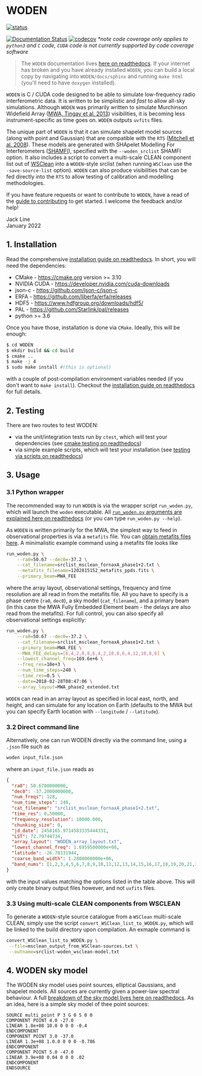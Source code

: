 # WODEN

[![status](https://joss.theoj.org/papers/bbc90ec4cd925ade93ed0781e571d247/status.svg)](https://joss.theoj.org/papers/bbc90ec4cd925ade93ed0781e571d247)

[![Documentation Status](https://readthedocs.org/projects/woden/badge/?version=latest)](https://woden.readthedocs.io/en/latest/?badge=latest) [![codecov](https://codecov.io/gh/JLBLine/WODEN/branch/joss_review/graph/badge.svg?token=Q3JFCI5GOC)](https://codecov.io/gh/JLBLine/WODEN) _*note code coverage only applies to `python3` and `C` code, `CUDA` code is not currently supported by code coverage software_

> The `WODEN` documentation lives [here on readthedocs](https://woden.readthedocs.io/en/latest/). If your internet has broken and you have already installed `WODEN`, you can build a local copy by navigating into `WODEN/docs/sphinx` and running `make html` (you'll need to have `doxygen` installed).

`WODEN` is C / CUDA code designed to be able to simulate low-frequency radio interferometric data. It is written to be simplistic and *fast* to allow all-sky simulations. Although `WODEN` was primarily written to simulate Murchinson Widefield Array ([MWA, Tingay et al. 2013](https://doi.org/10.1017/pasa.2012.007)) visibilities, it is becoming less instrument-specific as time goes on. `WODEN` outputs `uvfits` files.

The unique part of `WODEN` is that it can simulate shapelet model sources (along with point and Gaussian) that are compatible with the `RTS` ([Mitchell et al. 2008](https://ieeexplore.ieee.org/document/4703504?arnumber=4703504 "IEEExplorer")). These models are generated with SHApelet Modelling For Interferometers ([SHAMFI](https://github.com/JLBLine/SHAMFI)), specified with the `--woden_srclist` SHAMFI option. It also includes a script to convert a multi-scale CLEAN component list out of [WSClean](https://sourceforge.net/projects/wsclean/) into a `WODEN`-style srclist (when running `WSClean` use the `-save-source-list` option). `WODEN` can also produce visibilities that can be fed directly into the `RTS` to allow testing of calibration and modelling methodologies.

If you have feature requests or want to contribute to `WODEN`, have a read of the
[guide to contributing](CONTRIBUTION_GUIDE.md) to get started. I welcome the feedback and/or help!

Jack Line \
January 2022


## 1. Installation
Read the comprehensive [installation guide on readthedocs](https://woden.readthedocs.io/en/latest/installation/installation.html#dependencies). In short, you will need the dependencies:

- CMake - https://cmake.org version >= 3.10
- NVIDIA CUDA - https://developer.nvidia.com/cuda-downloads
- json-c - https://github.com/json-c/json-c
- ERFA - https://github.com/liberfa/erfa/releases
- HDF5 - https://www.hdfgroup.org/downloads/hdf5/
- PAL - https://github.com/Starlink/pal/releases
- python >= 3.6

Once you have those, installation is done via `CMake`. Ideally, this will be enough:
```bash
$ cd WODEN
$ mkdir build && cd build
$ cmake ..
$ make -j 4
$ sudo make install #(this is optional)
```
with a couple of post-compilation environment variables needed (if you don't want to `make install`). Checkout the [installation guide on readthedocs](https://woden.readthedocs.io/en/latest/installation/installation.html#dependencies) for full details.

## 2. Testing
There are two routes to test WODEN:
- via the unit/integration tests run by `ctest`, which will test your dependencies (see [cmake testing on readthedocs](https://woden.readthedocs.io/en/latest/testing/cmake_testing.html))
- via simple example scripts, which will test your installation (see [testing via scripts on readthedocs](https://woden.readthedocs.io/en/latest/testing/script_testing.html))

## 3. Usage

### 3.1 Python wrapper

The recommended way to run `WODEN` is via the wrapper script `run_woden.py`, which will launch the `woden` executable. All [ `run_woden.py` arguments are explained here on readthedocs](https://woden.readthedocs.io/en/latest/API_reference/python_code/run_woden.html) (or you can type `run_woden.py --help`).

As `WODEN` is written primarily for the MWA, the simplest way to feed in observational properties is via a `metafits` file. You can [obtain metafits files here](https://asvo.mwatelescope.org/). A minimalistic example command using a metafits file looks like

```bash
run_woden.py \
    --ra0=50.67 --dec0=-37.2 \
    --cat_filename=srclist_msclean_fornaxA_phase1+2.txt \
    --metafits_filename=1202815152_metafits_ppds.fits \
    --primary_beam=MWA_FEE
```
where the array layout, observational settings, frequency and time resolution are all read in from the metafits file. All you have to specify is a phase centre (`ra0`, `dec0`), a sky model (`cat_filename`), and a primary beam (in this case the MWA Fully Embedded Element beam - the delays are also read from the metafits). For full control, you can also specify all observational settings explicitly:

```bash
run_woden.py \
    --ra0=50.67 --dec0=-37.2 \
    --cat_filename=srclist_msclean_fornaxA_phase1+2.txt \
    --primary_beam=MWA_FEE \
    --MWA_FEE_delays=[6,4,2,0,8,6,4,2,10,8,6,4,12,10,8,6] \
    --lowest_channel_freq=169.6e+6 \
    --freq_res=10e+3 \
    --num_time_steps=240 \
    --time_res=0.5 \
    --date=2018-02-28T08:47:06 \
    --array_layout=MWA_phase2_extended.txt
```

`WODEN` can read in an array layout as specified in local east, north, and height, and can simulate for any location on Earth (defaults to the MWA but you can specify Earth location with `--longitude` / `--latitude`).

### 3.2 Direct command line

Alternatively, one can run WODEN directly via the command line, using a `.json` file such as
```sh
woden input_file.json
```
where an `input_file.json` reads as
```json
{
  "ra0": 50.6700000000,
  "dec0": -37.2000000000,
  "num_freqs": 128,
  "num_time_steps": 240,
  "cat_filename": "srclist_msclean_fornaxA_phase1+2.txt",
  "time_res": 0.50000,
  "frequency_resolution": 10000.000,
  "chunking_size": 0,
  "jd_date": 2458165.9714583335444331,
  "LST": 72.79744734,
  "array_layout": "WODEN_array_layout.txt",
  "lowest_channel_freq": 1.6959500000e+08,
  "latitude": -26.70331944,
  "coarse_band_width": 1.2800000000e+06,
  "band_nums": [1,2,3,4,5,6,7,8,9,10,11,12,13,14,15,16,17,18,19,20,21,22,23,24]
}
```
with the input values matching the options listed in the table above. This will only create binary output files however, and not `uvfits` files.

### 3.3 Using multi-scale CLEAN components from WSCLEAN
To generate a `WODEN`-style source catalogue from a `WSClean` multi-scale CLEAN, simply use the script `convert_WSClean_list_to_WODEN.py`, which will be linked to the build directory upon compilation. An exmaple command is
```sh
convert_WSClean_list_to_WODEN.py \
 --file=msclean_output_from_WSClean-sources.txt \
 --outname=srclist-woden_wsclean-model.txt
```

## 4. WODEN sky model
The WODEN sky model uses point sources, elliptical Gaussians, and shapelet models. All sources are currently given a power-law spectral behaviour. A full [breakdown of the sky model lives here on readthedocs](https://woden.readthedocs.io/en/latest/operating_principles/skymodel.html). As an idea, here is a simple sky model of thee point sources:

```
SOURCE multi_point P 3 G 0 S 0 0
COMPONENT POINT 4.0 -27.0
LINEAR 1.8e+08 10.0 0 0 0 -0.4
ENDCOMPONENT
COMPONENT POINT 3.0 -37.0
LINEAR 1.3e+08 1.0.0 0 0 0 -0.786
ENDCOMPONENT
COMPONENT POINT 5.0 -47.0
LINEAR 3.9e+08 0.04 0 0 0 .02
ENDCOMPONENT
ENDSOURCE
```
